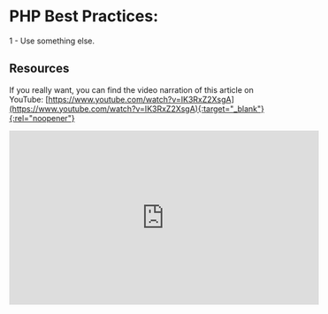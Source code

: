 # PHP Best Practices:
1 - Use something else.

## Resources
If you really want, you can find the video narration of this article on YouTube: [https://www.youtube.com/watch?v=IK3RxZ2XsgA](https://www.youtube.com/watch?v=IK3RxZ2XsgA){:target="_blank"}{:rel="noopener"}

<iframe width="560" height="315" src="https://www.youtube.com/embed/IK3RxZ2XsgA" frameborder="0" allow="accelerometer; autoplay; encrypted-media; gyroscope; picture-in-picture" allowfullscreen></iframe>

